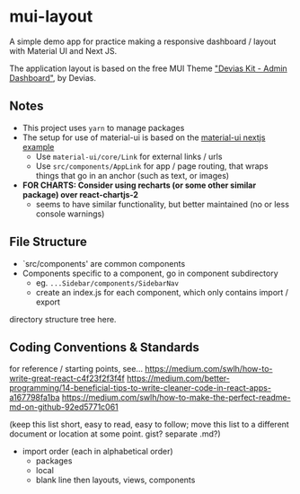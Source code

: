 # mui-layout
A simple demo app for practice making a responsive dashboard / layout with Material UI and Next JS.

The application layout is based on the free MUI Theme ["Devias Kit - Admin Dashboard"](https://themes.material-ui.com/themes/devias-kit/), by Devias.
  
## Notes
* This project uses `yarn` to manage packages
* The setup for use of material-ui is based on the [material-ui nextjs example](https://github.com/mui-org/material-ui/tree/master/examples/nextjs)
  * Use `material-ui/core/Link` for external links / urls
  * Use `src/components/AppLink` for app / page routing, that wraps things that go in an anchor (such as text, or images) 
* __FOR CHARTS: Consider using recharts (or some other similar package) over react-chartjs-2__
  * seems to have similar functionality, but better maintained (no or less console warnings)

## File Structure
* `src/components' are common components
* Components specific to a component, go in component subdirectory
  * eg. `...Sidebar/components/SidebarNav`
  * create an index.js for each component, which only contains import / export


directory structure tree here.

## Coding Conventions & Standards

for reference / starting points, see...
https://medium.com/swlh/how-to-write-great-react-c4f23f2f3f4f
https://medium.com/better-programming/14-beneficial-tips-to-write-cleaner-code-in-react-apps-a167798fa1ba
https://medium.com/swlh/how-to-make-the-perfect-readme-md-on-github-92ed5771c061

(keep this list short, easy to read, easy to follow; move this list to a different document or location at some point. gist? separate .md?)

* import order (each in alphabetical order)
  * packages
  * local
  * blank line then layouts, views, components
